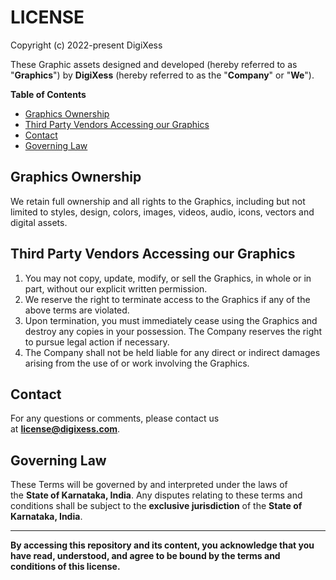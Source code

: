 # LICENSE

 Copyright (c) 2022-present DigiXess

These Graphic assets designed and developed (hereby referred to as "**Graphics**") by **DigiXess** (hereby referred to as the "**Company**" or "**We**"). 

**Table of Contents**

- [Graphics Ownership](#graphics-ownership)
- [Third Party Vendors Accessing our Graphics](#third-party-vendors-accessing-our-graphics)
- [Contact](#contact)
- [Governing Law](#governing-law)

## Graphics Ownership

We retain full ownership and all rights to the Graphics, including but not limited to styles, design, colors, images, videos, audio, icons, vectors and digital assets. 

## Third Party Vendors Accessing our Graphics

1. You may not copy, update, modify, or sell the Graphics, in whole or in part, without our explicit written permission.
1. We reserve the right to terminate access to the Graphics if any of the above terms are violated.
1. Upon termination, you must immediately cease using the Graphics and destroy any copies in your possession. The Company reserves the right to pursue legal action if necessary.
1. The Company shall not be held liable for any direct or indirect damages arising from the use of or work involving the Graphics.

## Contact

For any questions or comments, please contact us at **[license@digixess.com](mailto:license@digixess.com?subject=Questions%20on%20Licenses%20)**. 

## Governing Law

These Terms will be governed by and interpreted under the laws of the **State of Karnataka, India**. Any disputes relating to these terms and conditions shall be subject to the **exclusive jurisdiction** of the **State of Karnataka, India**.

---

**By accessing this repository and its content, you acknowledge that you have read, understood, and agree to be bound by the terms and conditions of this license.**
